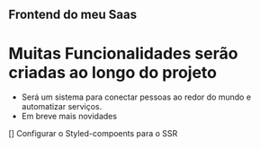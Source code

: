 ## Frontend do meu Saas

# Muitas Funcionalidades serão criadas ao longo do projeto

- Será um sistema para conectar pessoas ao redor do mundo e automatizar serviços.
- Em breve mais novidades


[] Configurar o Styled-compoents para o SSR